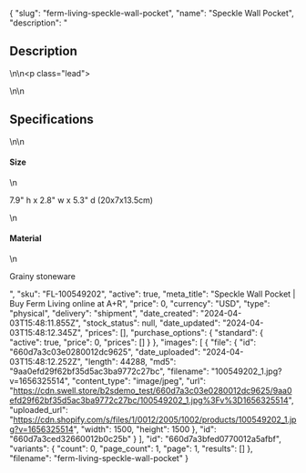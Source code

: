 {
  "slug": "ferm-living-speckle-wall-pocket",
  "name": "Speckle Wall Pocket",
  "description": "<h2>Description</h2>\n<!-- split -->\n<p class=\"lead\"> </p>\n<!-- split -->\n<h2>Specifications</h2>\n<!-- split -->\n<h4>Size</h4>\n<p>7.9\" h x 2.8\" w x 5.3\" d (20x7x13.5cm)</p>\n<h4>Material</h4>\n<p>Grainy stoneware</p>",
  "sku": "FL-100549202",
  "active": true,
  "meta_title": "Speckle Wall Pocket | Buy Ferm Living online at A+R",
  "price": 0,
  "currency": "USD",
  "type": "physical",
  "delivery": "shipment",
  "date_created": "2024-04-03T15:48:11.855Z",
  "stock_status": null,
  "date_updated": "2024-04-03T15:48:12.345Z",
  "prices": [],
  "purchase_options": {
    "standard": {
      "active": true,
      "price": 0,
      "prices": []
    }
  },
  "images": [
    {
      "file": {
        "id": "660d7a3c03e0280012dc9625",
        "date_uploaded": "2024-04-03T15:48:12.252Z",
        "length": 44288,
        "md5": "9aa0efd29f62bf35d5ac3ba9772c27bc",
        "filename": "100549202_1.jpg?v=1656325514",
        "content_type": "image/jpeg",
        "url": "https://cdn.swell.store/b2sdemo_test/660d7a3c03e0280012dc9625/9aa0efd29f62bf35d5ac3ba9772c27bc/100549202_1.jpg%3Fv%3D1656325514",
        "uploaded_url": "https://cdn.shopify.com/s/files/1/0012/2005/1002/products/100549202_1.jpg?v=1656325514",
        "width": 1500,
        "height": 1500
      },
      "id": "660d7a3ced32660012b0c25b"
    }
  ],
  "id": "660d7a3bfed0770012a5afbf",
  "variants": {
    "count": 0,
    "page_count": 1,
    "page": 1,
    "results": []
  },
  "filename": "ferm-living-speckle-wall-pocket"
}
